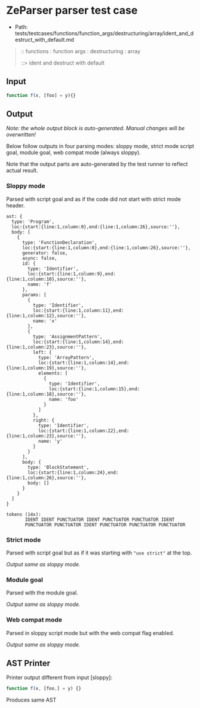 # ZeParser parser test case

- Path: tests/testcases/functions/function_args/destructuring/array/ident_and_destruct_with_default.md

> :: functions : function args : destructuring : array
>
> ::> ident and destruct with default

## Input

`````js
function f(x, [foo] = y){}
`````

## Output

_Note: the whole output block is auto-generated. Manual changes will be overwritten!_

Below follow outputs in four parsing modes: sloppy mode, strict mode script goal, module goal, web compat mode (always sloppy).

Note that the output parts are auto-generated by the test runner to reflect actual result.

### Sloppy mode

Parsed with script goal and as if the code did not start with strict mode header.

`````
ast: {
  type: 'Program',
  loc:{start:{line:1,column:0},end:{line:1,column:26},source:''},
  body: [
    {
      type: 'FunctionDeclaration',
      loc:{start:{line:1,column:0},end:{line:1,column:26},source:''},
      generator: false,
      async: false,
      id: {
        type: 'Identifier',
        loc:{start:{line:1,column:9},end:{line:1,column:10},source:''},
        name: 'f'
      },
      params: [
        {
          type: 'Identifier',
          loc:{start:{line:1,column:11},end:{line:1,column:12},source:''},
          name: 'x'
        },
        {
          type: 'AssignmentPattern',
          loc:{start:{line:1,column:14},end:{line:1,column:23},source:''},
          left: {
            type: 'ArrayPattern',
            loc:{start:{line:1,column:14},end:{line:1,column:19},source:''},
            elements: [
              {
                type: 'Identifier',
                loc:{start:{line:1,column:15},end:{line:1,column:18},source:''},
                name: 'foo'
              }
            ]
          },
          right: {
            type: 'Identifier',
            loc:{start:{line:1,column:22},end:{line:1,column:23},source:''},
            name: 'y'
          }
        }
      ],
      body: {
        type: 'BlockStatement',
        loc:{start:{line:1,column:24},end:{line:1,column:26},source:''},
        body: []
      }
    }
  ]
}

tokens (14x):
       IDENT IDENT PUNCTUATOR IDENT PUNCTUATOR PUNCTUATOR IDENT
       PUNCTUATOR PUNCTUATOR IDENT PUNCTUATOR PUNCTUATOR PUNCTUATOR
`````

### Strict mode

Parsed with script goal but as if it was starting with `"use strict"` at the top.

_Output same as sloppy mode._

### Module goal

Parsed with the module goal.

_Output same as sloppy mode._

### Web compat mode

Parsed in sloppy script mode but with the web compat flag enabled.

_Output same as sloppy mode._

## AST Printer

Printer output different from input [sloppy]:

````js
function f(x, [foo,] = y) {}
````

Produces same AST
